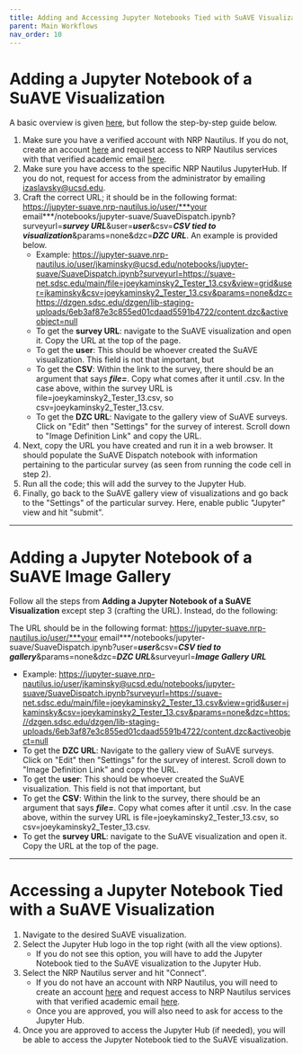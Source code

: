 ```yaml
---
title: Adding and Accessing Jupyter Notebooks Tied with SuAVE Visualizations
parent: Main Workflows
nav_order: 10
---
```


# Adding a Jupyter Notebook of a SuAVE Visualization

A basic overview is given [here](https://docs.google.com/document/d/1_hE7fin7xvYcFWCa1ukDo8bAH5-ipo6CgWHsObm4cFM/edit#heading=h.rwpzgzb98mp5), but follow the step-by-step guide below.

1. Make sure you have a verified account with NRP Nautilus. If you do not, create an account [here](https://portal.nrp-nautilus.io) and request access to NRP Nautilus services with that verified academic email [here](https://element.nrp-nautilus.io/#/room/#general:matrix.nrp-nautilus.io/$otJHIgxLiCsRjsqEFnM9mfgxutSmHhnpfIb1YQfuRVE).
2. Make sure you have access to the specific NRP Nautilus JupyterHub. If you do not, request for access from the administrator by emailing izaslavsky@ucsd.edu.
3. Craft the correct URL; it should be in the following format: https://jupyter-suave.nrp-nautilus.io/user/***your email***/notebooks/jupyter-suave/SuaveDispatch.ipynb?surveyurl=***survey URL***&user=***user***&csv=***CSV tied to visualization***&params=none&dzc=***DZC URL***. An example is provided below.
   - Example: https://jupyter-suave.nrp-nautilus.io/user/jkaminsky@ucsd.edu/notebooks/jupyter-suave/SuaveDispatch.ipynb?surveyurl=https://suave-net.sdsc.edu/main/file=joeykaminsky2_Tester_13.csv&view=grid&user=jkaminsky&csv=joeykaminsky2_Tester_13.csv&params=none&dzc=https://dzgen.sdsc.edu/dzgen/lib-staging-uploads/6eb3af87e3c855ed01cdaad5591b4722/content.dzc&activeobject=null
   - To get the **survey URL**: navigate to the SuAVE visualization and open it. Copy the URL at the top of the page.
   - To get the **user**: This should be whoever created the SuAVE visualization. This field is not that important, but
   - To get the **CSV**: Within the link to the survey, there should be an argument that says ***file=***. Copy what comes after it until .csv. In the case above, within the survey URL is file=joeykaminsky2_Tester_13.csv, so csv=joeykaminsky2_Tester_13.csv.
   - To get the **DZC URL**: Navigate to the gallery view of SuAVE surveys. Click on "Edit" then "Settings" for the survey of interest. Scroll down to "Image Definition Link" and copy the URL.
4. Next, copy the URL you have created and run it in a web browser. It should populate the SuAVE Dispatch notebook with information pertaining to the particular survey (as seen from running the code cell in step 2).
5. Run all the code; this will add the survey to the Jupyter Hub.
6. Finally, go back to the SuAVE gallery view of visualizations and go back to the "Settings" of the particular survey. Here, enable public "Jupyter" view and hit "submit".

---
# Adding a Jupyter Notebook of a SuAVE Image Gallery

Follow all the steps from **Adding a Jupyter Notebook of a SuAVE Visualization** except step 3 (crafting the URL). Instead, do the following:

The URL should be in the following format: https://jupyter-suave.nrp-nautilus.io/user/***your email***/notebooks/jupyter-suave/SuaveDispatch.ipynb?user=***user***&csv=***CSV tied to gallery***&params=none&dzc=***DZC URL***&surveyurl=***Image Gallery URL***
   - Example: https://jupyter-suave.nrp-nautilus.io/user/jkaminsky@ucsd.edu/notebooks/jupyter-suave/SuaveDispatch.ipynb?surveyurl=https://suave-net.sdsc.edu/main/file=joeykaminsky2_Tester_13.csv&view=grid&user=jkaminsky&csv=joeykaminsky2_Tester_13.csv&params=none&dzc=https://dzgen.sdsc.edu/dzgen/lib-staging-uploads/6eb3af87e3c855ed01cdaad5591b4722/content.dzc&activeobject=null
   - To get the **DZC URL**: Navigate to the gallery view of SuAVE surveys. Click on "Edit" then "Settings" for the survey of interest. Scroll down to "Image Definition Link" and copy the URL.
   - To get the **user**: This should be whoever created the SuAVE visualization. This field is not that important, but
   - To get the **CSV**: Within the link to the survey, there should be an argument that says ***file=***. Copy what comes after it until .csv. In the case above, within the survey URL is file=joeykaminsky2_Tester_13.csv, so csv=joeykaminsky2_Tester_13.csv.
   - To get the **survey URL**: navigate to the SuAVE visualization and open it. Copy the URL at the top of the page.


---
# Accessing a Jupyter Notebook Tied with a SuAVE Visualization

1. Navigate to the desired SuAVE visualization.
2. Select the Jupyter Hub logo in the top right (with all the view options).
   - If you do not see this option, you will have to add the Jupyter Notebook tied to the SuAVE visualization to the Jupyter Hub.
4. Select the NRP Nautilus server and hit "Connect".
    - If you do not have an account with NRP Nautilus, you will need to create an account [here](https://portal.nrp-nautilus.io) and request access to NRP Nautilus services with that verified academic email [here](https://element.nrp-nautilus.io/#/room/#general:matrix.nrp-nautilus.io/$otJHIgxLiCsRjsqEFnM9mfgxutSmHhnpfIb1YQfuRVE).
    - Once you are approved, you will also need to ask for access to the Jupyter Hub.
5. Once you are approved to access the Jupyter Hub (if needed), you will be able to access the Jupyter Notebook tied to the SuAVE visualization.


